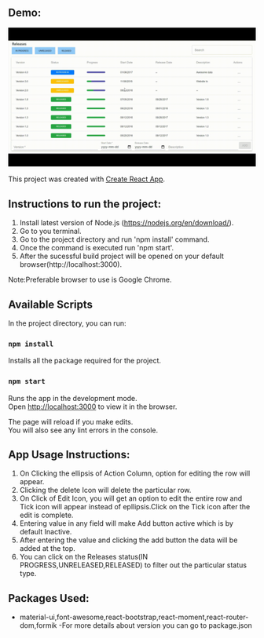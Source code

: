 ## Demo: 
<p align="center">

  <img src="./doc/demo.gif">
</p>

This project was created with [Create React App](https://github.com/facebook/create-react-app).

Instructions to run the project:
--------------------------------
1) Install latest version of Node.js (https://nodejs.org/en/download/).
2) Go to you terminal.
3) Go to the project directory and run  'npm install' command.
4) Once the command is executed run 'npm start'.
5) After the sucessful build project will be opened on your default browser(http://localhost:3000).


Note:Preferable browser to use is Google Chrome.

## Available Scripts

In the project directory, you can run:

### `npm install`
  Installs all the package required for the project.
  
### `npm start`

Runs the app in the development mode.<br>
Open [http://localhost:3000](http://localhost:3000) to view it in the browser.

The page will reload if you make edits.<br>
You will also see any lint errors in the console.

App Usage Instructions:
------------------

1) On Clicking the ellipsis of Action Column, option for editing the row will appear.
2) Clicking the delete Icon  will delete the  particular row.
3) On Click of Edit Icon, you will get an option to edit the entire row and Tick icon will 
    appear instead of epllipsis.Click on the Tick icon after the edit is complete.
4) Entering value in any field will make Add button active which is by default Inactive.
5) After entering the value and clicking the add button the data will be added at the top.
6) You can click on the Releases status(IN PROGRESS,UNRELEASED,RELEASED) to filter out the particular status type.


Packages Used:
--------------
- material-ui,font-awesome,react-bootstrap,react-moment,react-router-dom,formik
-For more details about version you can go to package.json







